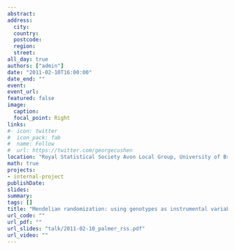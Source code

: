 ```yaml
---
abstract: 
address:
  city: 
  country: 
  postcode: 
  region: 
  street: 
all_day: true
authors: ["admin"]
date: "2011-02-10T16:00:00"
date_end: ""
event: 
event_url: 
featured: false
image:
  caption: 
  focal_point: Right
links:
#- icon: twitter
#  icon_pack: fab
#  name: Follow
#  url: https://twitter.com/georgecushen
location: "Royal Statistical Society Avon Local Group, University of Bristol, Bristol"
math: true
projects:
- internal-project
publishDate: 
slides: 
summary: 
tags: []
title: "Mendelian randomization: using genotypes as instrumental variables in epidemiological studies"
url_code: ""
url_pdf: ""
url_slides: "talk/2011-02-10_palmer_rss.pdf"
url_video: ""
---
```

